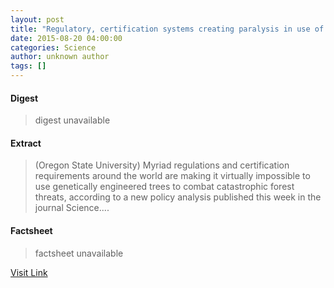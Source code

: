```yaml
---
layout: post
title: "Regulatory, certification systems creating paralysis in use of genetically altered trees"
date: 2015-08-20 04:00:00
categories: Science
author: unknown author
tags: []
---
```



#### Digest
>digest unavailable

#### Extract
>(Oregon State University) Myriad regulations and certification requirements around the world are making it virtually impossible to use genetically engineered trees to combat catastrophic forest threats, according to a new policy analysis published this week in the journal Science....

#### Factsheet
>factsheet unavailable

[Visit Link](http://www.eurekalert.org/pub_releases/2015-08/osu-rcs081715.php)


